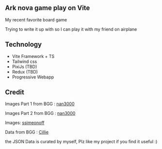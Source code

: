 ## Ark nova game play on Vite

My recent favorite board game

Trying to write it up with so I can play it with my friend on airplane

## Technology

- Vite Framework + TS
- Tailwind css
- PixiJs (TBD)
- Redux (TBD)
- Progressive Webapp

## Credit

Images Part 1 from BGG : [nan3000](https://boardgamegeek.com/filepage/225656/cards-part-1-v09-english)

Images Part 2 from BGG : [nan3000](https://boardgamegeek.com/filepage/225657/cards-part-2-v09-english)

Images: [ssimeonoff](https://github.com/ssimeonoff/ssimeonoff.github.io)

Data from BGG : [Cillie](https://boardgamegeek.com/filepage/235331/list-animal-cards-v09)

the JSON Data is curated by myself, Plz like my project if you find it useful :)
